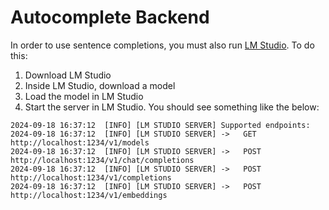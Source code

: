 # Autocomplete Backend

In order to use sentence completions, you must also run 
[LM Studio](https://lmstudio.ai/). To do this:
1. Download LM Studio
2. Inside LM Studio, download a model
3. Load the model in LM Studio
4. Start the server in LM Studio. You should see something like the below:
```text
2024-09-18 16:37:12  [INFO] [LM STUDIO SERVER] Supported endpoints:
2024-09-18 16:37:12  [INFO] [LM STUDIO SERVER] ->	GET  http://localhost:1234/v1/models
2024-09-18 16:37:12  [INFO] [LM STUDIO SERVER] ->	POST http://localhost:1234/v1/chat/completions
2024-09-18 16:37:12  [INFO] [LM STUDIO SERVER] ->	POST http://localhost:1234/v1/completions
2024-09-18 16:37:12  [INFO] [LM STUDIO SERVER] ->	POST http://localhost:1234/v1/embeddings
```